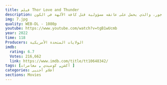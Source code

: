 ```yaml
---
title: فيلم Thor Love and Thunder
description: يجتمع ثور من جديد مع جين فوستر وفالكري، وتصبح حياة الثلاثي في خطر تزامنًا مع ظهور جور، والذي يحمل على عاتقه مسؤولية قتل كافة الآلهة في الكون.
img: 7.jpg
quality: WEB-DL - 1080p
youtube: https://www.youtube.com/watch?v=tgB1wUcmb
year: 2022
time: 118
Producers: الولايات المتحدة الأمريكية
imdb:
  rating: 6.7
  Votes: 216,662
  link: https://www.imdb.com/title/tt10648342/
tags: [أكشن, كوميدي , مغامرات ]
categories: أفلام أجنبى
sections: Movies
---
```

